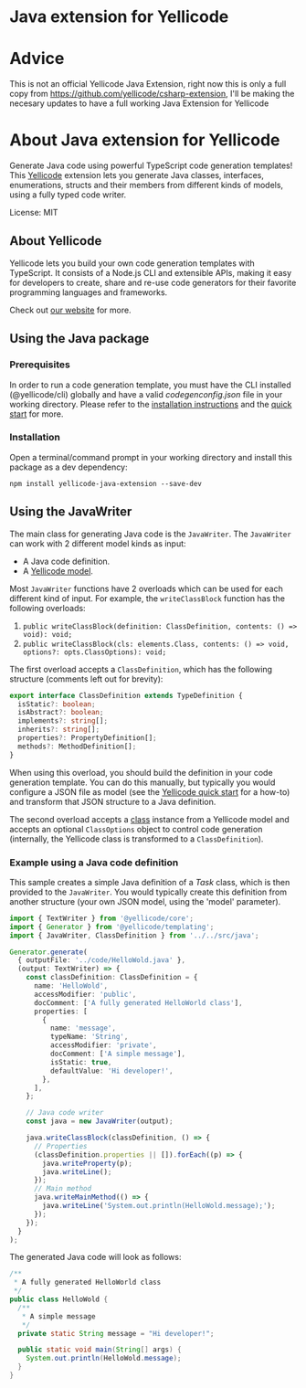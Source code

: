 # Java extension for Yellicode

# Advice

This is not an official Yellicode Java Extension, right now this is only a full copy from https://github.com/yellicode/csharp-extension, I'll be making the necesary updates to have a full working Java Extension for Yellicode


# About Java extension for Yellicode

Generate Java code using powerful TypeScript code generation templates! This [Yellicode](https://www.yellicode.com) extension lets you generate Java classes, interfaces, enumerations, structs and their members from different kinds of models, using a fully typed code writer.

License: MIT

## About Yellicode

Yellicode lets you build your own code generation templates with TypeScript. It consists of a Node.js CLI and extensible APIs, making it easy for developers to create, share and re-use code generators for their favorite programming languages and frameworks.

Check out [our website](https://www.yellicode.com) for more.

## Using the Java package

### Prerequisites

In order to run a code generation template, you must have the CLI installed (@yellicode/cli) globally and have a valid _codegenconfig.json_ file in your working directory. Please refer to the [installation instructions](https://www.yellicode.com/docs/installation) and the [quick start](https://www.yellicode.com/docs/quickstart) for more.

### Installation

Open a terminal/command prompt in your working directory and install this package as a dev dependency:

```
npm install yellicode-java-extension --save-dev
```

## Using the JavaWriter

The main class for generating Java code is the `JavaWriter`. The `JavaWriter` can work with 2 different model kinds as input:

- A Java code definition.
- A [Yellicode model](https://www.yellicode.com/docs/yellicode-models).

Most `JavaWriter` functions have 2 overloads which can be used for each different kind of input. For example, the `writeClassBlock` function has the
following overloads:

1. `public writeClassBlock(definition: ClassDefinition, contents: () => void): void;`
2. `public writeClassBlock(cls: elements.Class, contents: () => void, options?: opts.ClassOptions): void;`

The first overload accepts a `ClassDefinition`, which has the following structure (comments left out for brevity):

```ts
export interface ClassDefinition extends TypeDefinition {
  isStatic?: boolean;
  isAbstract?: boolean;
  implements?: string[];
  inherits?: string[];
  properties?: PropertyDefinition[];
  methods?: MethodDefinition[];
}
```

When using this overload, you should build the definition in your code generation template. You can do this manually, but typically you would
configure a JSON file as model (see the [Yellicode quick start](https://www.yellicode.com/docs/quickstart) for a how-to) and transform that JSON structure to a Java definition.

The second overload accepts a [class](https://www.yellicode.com/docs/api/model/class) instance from a Yellicode model and accepts an optional `ClassOptions`
object to control code generation (internally, the Yellicode class is transformed to a `ClassDefinition`).

### Example using a Java code definition

This sample creates a simple Java definition of a _Task_ class, which is then provided to the `JavaWriter`. You would typically create this definition from another
structure (your own JSON model, using the 'model' parameter).

```ts
import { TextWriter } from '@yellicode/core';
import { Generator } from '@yellicode/templating';
import { JavaWriter, ClassDefinition } from '../../src/java';

Generator.generate(
  { outputFile: '../code/HelloWold.java' },
  (output: TextWriter) => {
    const classDefinition: ClassDefinition = {
      name: 'HelloWold',
      accessModifier: 'public',
      docComment: ['A fully generated HelloWorld class'],
      properties: [
        {
          name: 'message',
          typeName: 'String',
          accessModifier: 'private',
          docComment: ['A simple message'],
          isStatic: true,
          defaultValue: 'Hi developer!',
        },
      ],
    };

    // Java code writer
    const java = new JavaWriter(output);

    java.writeClassBlock(classDefinition, () => {
      // Properties
      (classDefinition.properties || []).forEach((p) => {
        java.writeProperty(p);
        java.writeLine();
      });
      // Main method
      java.writeMainMethod(() => {
        java.writeLine('System.out.println(HelloWold.message);');
      });
    });
  }
);

```

The generated Java code will look as follows:

```java
/**
 * A fully generated HelloWorld class
 */
public class HelloWold {
  /**
   * A simple message
   */
  private static String message = "Hi developer!";

  public static void main(String[] args) {
    System.out.println(HelloWold.message);
  }
}

```
